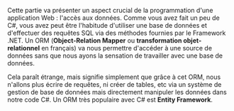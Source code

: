 Cette partie va présenter un aspect crucial de la programmation d'une application Web : l'accès aux données. Comme vous avez fait un peu de C#, vous avez peut être l'habitude d'utiliser une base de données et d'effectuer des requêtes SQL via des méthodes fournies par le Framework .NET. Un ORM (**Object-Relation Mapper** ou **transformation objet-relationnel** en français) va nous permettre d'accéder à une source de données sans que nous ayons la sensation de travailler avec une base de données.

Cela paraît étrange, mais signifie simplement que grâce à cet ORM, nous n'allons plus écrire de requêtes, ni créer de tables, etc via un système de gestion de base de données mais directement manipuler les données dans notre code C#. Un ORM très populaire avec C# est **Entity Framework**.

